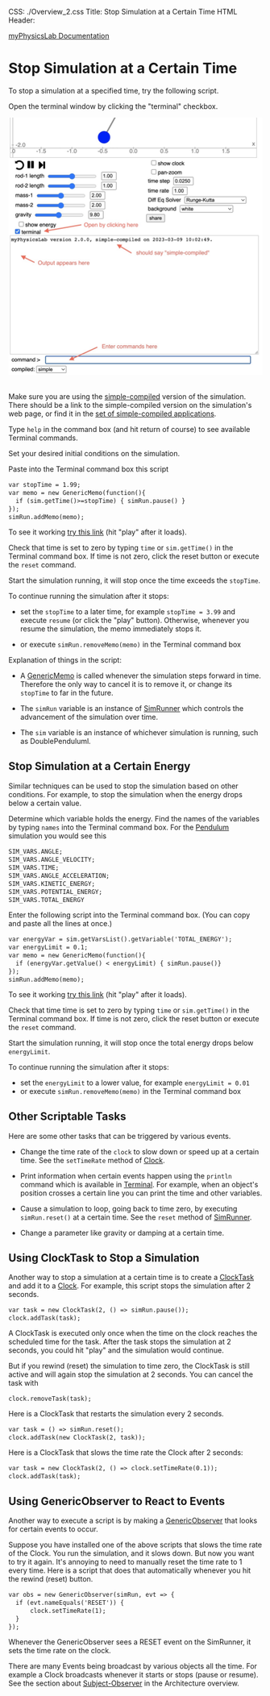 CSS: ./Overview_2.css
Title: Stop Simulation at a Certain Time
HTML Header: <meta name="viewport" content="width=device-width, initial-scale=1">

[myPhysicsLab Documentation](index.html)

# Stop Simulation at a Certain Time

To stop a simulation at a specified time, try the following script.

Open the terminal window by clicking the "terminal" checkbox.

<img src='TerminalWindow.jpg'>
&nbsp;

Make sure you are using the [simple-compiled](Building.html#advancedvs.simplecompile)
version of the simulation. There should be a link to the simple-compiled version on the
simulation's web page, or find it in the
[set of simple-compiled applications](https://www.myphysicslab.com/develop/build/index-en.html).

Type `help` in the command box (and hit return of course) to see available Terminal
commands.

Set your desired initial conditions on the simulation.

Paste into the Terminal command box this script

    var stopTime = 1.99;
    var memo = new GenericMemo(function(){
      if (sim.getTime()>=stopTime) { simRun.pause() }
    });
    simRun.addMemo(memo);

To see it working [try this link](https://www.myphysicslab.com/develop/build/sims/pendulum/DoublePendulumApp-en.html?reset;show-terminal=true;show-clock=true;var%20stopTime=1.99;var%20memo=new%20GenericMemo(function(){if(sim.getTime()>=stopTime){simRun.pause()}});simRun.addMemo(memo);)
(hit "play" after it loads).

Check that time is set to zero by typing `time` or `sim.getTime()` in the Terminal
command box. If time is not zero, click the reset button or execute the `reset` command.

Start the simulation running, it will stop once the time exceeds the `stopTime`.

To continue running the simulation after it stops:

- set the `stopTime` to a later time, for example `stopTime = 3.99` and execute `resume`
    (or click the "play" button). Otherwise, whenever you resume the simulation, the
    memo immediately stops it.

- or execute `simRun.removeMemo(memo)` in the Terminal command box

Explanation of things in the script:

- A [GenericMemo](myphysicslab.lab.util.GenericMemo.html) is called whenever the
    simulation steps forward in time. Therefore the
    only way to cancel it is to remove it, or change its `stopTime` to far in the future.

- The `simRun` variable is an instance of
    [SimRunner](myphysicslab.lab.app.SimRunner.html) which controls the advancement of
     the simulation over time.

- The `sim` variable is an instance of whichever simulation is running,
    such as DoublePenduluml.

## Stop Simulation at a Certain Energy

Similar techniques can be used to stop the simulation based on other conditions. For example, to stop the simulation when the energy drops below a certain value.

Determine which variable holds the energy.
Find the names of the variables by typing `names` into the Terminal command box. For the
[Pendulum](https://www.myphysicslab.com/develop/build/sims/pendulum/PendulumApp-en.html?reset;show-terminal=true)
simulation you would see this

    SIM_VARS.ANGLE;
    SIM_VARS.ANGLE_VELOCITY;
    SIM_VARS.TIME;
    SIM_VARS.ANGLE_ACCELERATION;
    SIM_VARS.KINETIC_ENERGY;
    SIM_VARS.POTENTIAL_ENERGY;
    SIM_VARS.TOTAL_ENERGY

Enter the following script into the Terminal command box.  (You can copy and paste all
the lines at once.)

    var energyVar = sim.getVarsList().getVariable('TOTAL_ENERGY');
    var energyLimit = 0.1;
    var memo = new GenericMemo(function(){
      if (energyVar.getValue() < energyLimit) { simRun.pause()}
    });
    simRun.addMemo(memo);

To see it working [try this link](https://www.myphysicslab.com/develop/build/sims/pendulum/PendulumApp-en.html?pause;show-terminal=true;damping=0.7;show-clock=true;show-energy=true;var%20energyVar=sim.getVarsList().getVariable('TOTAL_ENERGY');var%20energyLimit=0.1;var%20memo=new%20GenericMemo(function(){if(energyVar.getValue()%3CenergyLimit){simRun.pause()}});simRun.addMemo(memo);save;)
(hit "play" after it loads).

Check that time time is set to zero by typing `time` or `sim.getTime()` in the Terminal command box.  If time is not zero, click the reset button or execute the `reset` command. 

Start the simulation running, it will stop once the total energy drops below `energyLimit`.

To continue running the simulation after it stops:

- set the `energyLimit` to a lower value, for example `energyLimit = 0.01`
- or execute `simRun.removeMemo(memo)` in the Terminal command box

## Other Scriptable Tasks

Here are some other tasks that can be triggered by various events.

- Change the time rate of the `clock` to slow down or speed up at a certain
    time. See the `setTimeRate` method of
    [Clock](myphysicslab.lab.util.Clock.html).

- Print information when certain events happen using the `println` command
    which is available in [Terminal](myphysicslab.lab.util.Terminal.html). For
    example, when an object's position crosses a certain line you can print the time
    and other variables.

- Cause a simulation to loop, going back to time zero, by executing
    `simRun.reset()` at a certain time. See the `reset` method of
    [SimRunner](myphysicslab.lab.app.SimRunner.html).

- Change a parameter like gravity or damping at a certain time.

## Using ClockTask to Stop a Simulation

Another way to stop a simulation at a certain time is to create a
[ClockTask](myphysicslab.lab.util.ClockTask.html)
and add it to a
[Clock](myphysicslab.lab.util.Clock.html).
For example, this script stops the simulation after 2 seconds.

    var task = new ClockTask(2, () => simRun.pause());
    clock.addTask(task);

A ClockTask is executed only once when the time on the clock reaches the scheduled time for the task.  After the task stops the simulation at 2 seconds, you could hit "play" and the simulation would continue.

But if you rewind (reset) the simulation to time zero, the ClockTask is still active and will again stop the simulation at 2 seconds.  You can cancel the task with

    clock.removeTask(task);

Here is a ClockTask that restarts the simulation every 2 seconds. 

    var task = () => simRun.reset();
    clock.addTask(new ClockTask(2, task));

Here is a ClockTask that slows the time rate the Clock after 2 seconds:

    var task = new ClockTask(2, () => clock.setTimeRate(0.1));
    clock.addTask(task);

## Using GenericObserver to React to Events

Another way to execute a script is by making a
[GenericObserver](myphysicslab.lab.util.GenericObserver.html)
that looks for certain events to occur.

Suppose you have installed one of the above scripts that slows the time rate of the Clock.  You run the simulation, and it slows down.  But now you want to try it again. It's annoying to need to manually reset the time rate to 1 every time. Here is a script that does that automatically whenever you hit the rewind (reset) button.

    var obs = new GenericObserver(simRun, evt => {
      if (evt.nameEquals('RESET')) {
          clock.setTimeRate(1);
      }
    });

Whenever the GenericObserver sees a RESET event on the SimRunner, it sets the time rate on the clock.

There are many Events being broadcast by various objects all the time.  For example a Clock broadcasts whenever it starts or stops (pause or resume). See
the section about [Subject-Observer](Architecture.html#subjectobserverparameter) in the
Architecture overview.

&nbsp;

&nbsp;

